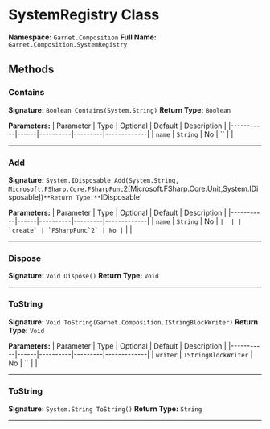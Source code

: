 # SystemRegistry Class

**Namespace:** `Garnet.Composition`
**Full Name:** `Garnet.Composition.SystemRegistry`

## Methods

### Contains

**Signature:** `Boolean Contains(System.String)`
**Return Type:** `Boolean`

**Parameters:**
| Parameter | Type | Optional | Default | Description |
|-----------|------|----------|---------|-------------|
| `name` | `String` | No | `` |  |

---

### Add

**Signature:** `System.IDisposable Add(System.String, Microsoft.FSharp.Core.FSharpFunc`2[Microsoft.FSharp.Core.Unit,System.IDisposable])`
**Return Type:** `IDisposable`

**Parameters:**
| Parameter | Type | Optional | Default | Description |
|-----------|------|----------|---------|-------------|
| `name` | `String` | No | `` |  |
| `create` | `FSharpFunc`2` | No | `` |  |

---

### Dispose

**Signature:** `Void Dispose()`
**Return Type:** `Void`

---

### ToString

**Signature:** `Void ToString(Garnet.Composition.IStringBlockWriter)`
**Return Type:** `Void`

**Parameters:**
| Parameter | Type | Optional | Default | Description |
|-----------|------|----------|---------|-------------|
| `writer` | `IStringBlockWriter` | No | `` |  |

---

### ToString

**Signature:** `System.String ToString()`
**Return Type:** `String`

---
